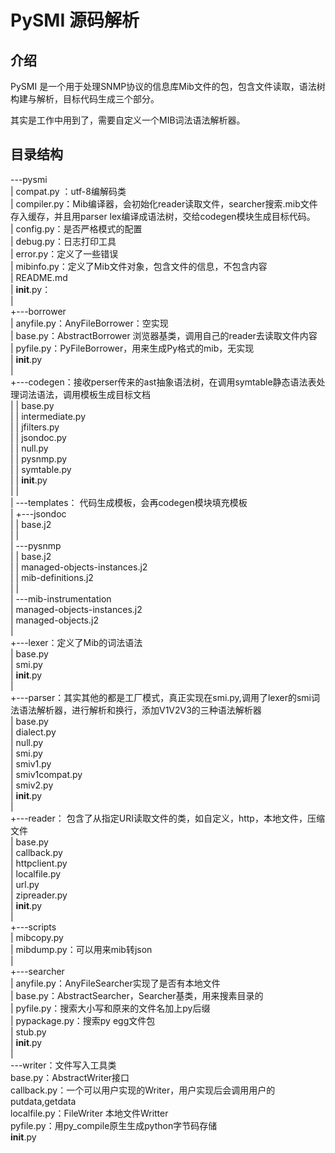 # PySMI 源码解析

## 介绍

PySMI 是一个用于处理SNMP协议的信息库Mib文件的包，包含文件读取，语法树构建与解析，目标代码生成三个部分。

其实是工作中用到了，需要自定义一个MIB词法语法解析器。

## 目录结构



\---pysmi  
    |   compat.py ：utf-8编解码类  
    |   compiler.py：Mib编译器，会初始化reader读取文件，searcher搜索.mib文件存入缓存，并且用parser lex编译成语法树，交给codegen模块生成目标代码。  
    |   config.py：是否严格模式的配置  
    |   debug.py：日志打印工具  
    |   error.py：定义了一些错误  
    |   mibinfo.py：定义了Mib文件对象，包含文件的信息，不包含内容  
    |   README.md  
    |   __init__.py：  
    |  
    +---borrower  
    |       anyfile.py：AnyFileBorrower：空实现  
    |       base.py：AbstractBorrower 浏览器基类，调用自己的reader去读取文件内容  
    |       pyfile.py：PyFileBorrower，用来生成Py格式的mib，无实现  
    |       __init__.py  
    |  
    +---codegen：接收perser传来的ast抽象语法树，在调用symtable静态语法表处理词法语法，调用模板生成目标文档  
    |   |   base.py  
    |   |   intermediate.py  
    |   |   jfilters.py  
    |   |   jsondoc.py  
    |   |   null.py  
    |   |   pysnmp.py  
    |   |   symtable.py  
    |   |   __init__.py  
    |   |  
    |   \---templates： 代码生成模板，会再codegen模块填充模板  
    |       +---jsondoc  
    |       |       base.j2  
    |       |  
    |       \---pysnmp  
    |           |   base.j2  
    |           |   managed-objects-instances.j2  
    |           |   mib-definitions.j2  
    |           |  
    |           \---mib-instrumentation  
    |                   managed-objects-instances.j2  
    |                   managed-objects.j2  
    |  
    +---lexer：定义了Mib的词法语法  
    |       base.py  
    |       smi.py  
    |       __init__.py  
    |  
    +---parser：其实其他的都是工厂模式，真正实现在smi.py,调用了lexer的smi词法语法解析器，进行解析和换行，添加V1V2V3的三种语法解析器  
    |       base.py  
    |       dialect.py  
    |       null.py  
    |       smi.py  
    |       smiv1.py  
    |       smiv1compat.py  
    |       smiv2.py  
    |       __init__.py  
    |  
    +---reader： 包含了从指定URI读取文件的类，如自定义，http，本地文件，压缩文件  
    |       base.py  
    |       callback.py  
    |       httpclient.py  
    |       localfile.py  
    |       url.py  
    |       zipreader.py  
    |       __init__.py  
    |  
    +---scripts  
    |       mibcopy.py  
    |       mibdump.py：可以用来mib转json  
    |  
    +---searcher  
    |       anyfile.py：AnyFileSearcher实现了是否有本地文件  
    |       base.py：AbstractSearcher，Searcher基类，用来搜素目录的  
    |       pyfile.py：搜索大小写和原来的文件名加上py后缀  
    |       pypackage.py：搜索py egg文件包  
    |       stub.py  
    |       __init__.py  
    |  
    \---writer：文件写入工具类  
            base.py：AbstractWriter接口  
            callback.py：一个可以用户实现的Writer，用户实现后会调用用户的putdata,getdata  
            localfile.py：FileWriter 本地文件Writter  
            pyfile.py：用py_compile原生生成python字节码存储  
            __init__.py  

